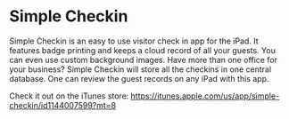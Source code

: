 # Simple Checkin

Simple Checkin is an easy to use visitor check in app for the iPad.
It features badge printing and keeps a cloud record of all your guests.
You can even use custom background images.
Have more than one office for your business? Simple Checkin will store all the checkins in one central database. One can review the guest records on any iPad with this app.

Check it out on the iTunes store: https://itunes.apple.com/us/app/simple-checkin/id1144007599?mt=8
